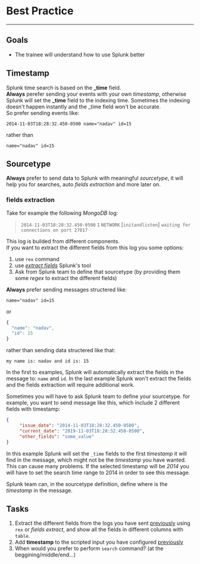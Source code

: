 # Best Practice
---
## Goals
- The trainee will understand how to use Splunk better

## Timestamp
Splunk time search is based on the **_time** field. <br/>
**Always** perefer sending your events with your own *timestamp*, otherwise Splunk will set the **_time** field to the indexing time. Sometimes the indexing doesn't happen instantly and the _time field won't be accurate. <br/>
So prefer sending events like:
```
2014-11-03T18:28:32.450-0500 name="nadav" id=15
```
rather than
```
name="nadav" id=15
```

## Sourcetype
**Always** prefer to send data to Splunk with meaningful *sourcetype*, it will help you for searches, auto *fields extraction* and more later on.

### fields extraction
Take for example the following *MongoDB* log:
> `2014-11-03T18:28:32.450-0500` `I` `NETWORK` [`initandlisten`] `waiting for connections on port 27017`

This log is builded from different components. <br />
If you want to extract the different fields from this log you some options:
1. use `rex` command
1. use [*extract fields*](https://docs.splunk.com/Documentation/Splunk/8.1.1/Knowledge/Managesearch-timefieldextractions) Splunk's tool
1. Ask from Splunk team to define that sourcetype (by providing them some *regex* to extract the different fields)

**Always** prefer sending messages structered like:
```
name="nadav" id=15
```

or

```javascript
{
  "name": "nadav",
  "id": 15
}
```

rather than sending data structered like that:
```
my name is: nadav and id is: 15
```

In the first to examples, Splunk will automatically extract the fields in the message to: `name` and `id`. In the last example Splunk won't extract the fields and the fields extraction will require additional work.

Sometimes you will have to ask Splunk team to define your sourcetype.
for example, you want to send message like this, which include 2 different fields with timestamp:
```json
{
     "issue_date": "2014-11-03T18:28:32.450-0500",
     "current_date": "2019-11-03T18:28:32.450-0500",
     "other_fields": "some_value"
}
```

In this example Splunk will set the `_time` fields to the first *timestamp* it will find in the message, which might not be the *timestamp* you have wanted. This can cause many problems. If the selected timestamp will be *2014* you will have to set the search time range to 2014 in order to see this message.

Splunk team can, in the sourcetype definition, define where is the *timestamp* in the message.

## Tasks
1. Extract the different fields from the logs you have sent [previously](3.%20Forwarders.md) using `rex` or *fields extract*, and show all the fields in different columns with `table`.
1. Add **timestamp** to the scripted input you have configured [previously](3.%20Forwarders.md)
1. When would you prefer to perform `search` command? (at the beggining/middle/end...)
